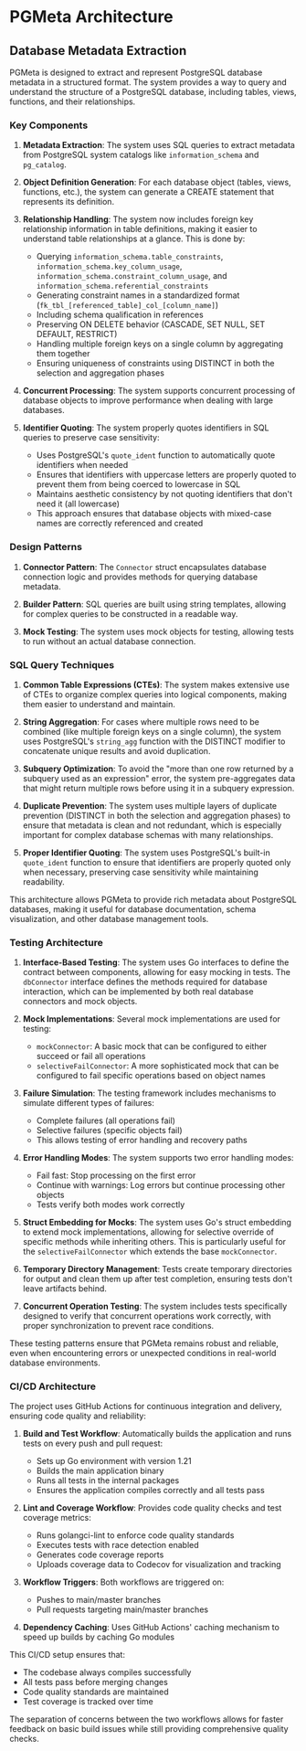 # PGMeta Architecture

## Database Metadata Extraction

PGMeta is designed to extract and represent PostgreSQL database metadata in a structured format. The system provides a way to query and understand the structure of a PostgreSQL database, including tables, views, functions, and their relationships.

### Key Components

1. **Metadata Extraction**: The system uses SQL queries to extract metadata from PostgreSQL system catalogs like `information_schema` and `pg_catalog`.

2. **Object Definition Generation**: For each database object (tables, views, functions, etc.), the system can generate a CREATE statement that represents its definition.

3. **Relationship Handling**: The system now includes foreign key relationship information in table definitions, making it easier to understand table relationships at a glance. This is done by:
   - Querying `information_schema.table_constraints`, `information_schema.key_column_usage`, `information_schema.constraint_column_usage`, and `information_schema.referential_constraints`
   - Generating constraint names in a standardized format (`fk_tbl_[referenced_table]_col_[column_name]`)
   - Including schema qualification in references
   - Preserving ON DELETE behavior (CASCADE, SET NULL, SET DEFAULT, RESTRICT)
   - Handling multiple foreign keys on a single column by aggregating them together
   - Ensuring uniqueness of constraints using DISTINCT in both the selection and aggregation phases

4. **Concurrent Processing**: The system supports concurrent processing of database objects to improve performance when dealing with large databases.

5. **Identifier Quoting**: The system properly quotes identifiers in SQL queries to preserve case sensitivity:
   - Uses PostgreSQL's `quote_ident` function to automatically quote identifiers when needed
   - Ensures that identifiers with uppercase letters are properly quoted to prevent them from being coerced to lowercase in SQL
   - Maintains aesthetic consistency by not quoting identifiers that don't need it (all lowercase)
   - This approach ensures that database objects with mixed-case names are correctly referenced and created

### Design Patterns

1. **Connector Pattern**: The `Connector` struct encapsulates database connection logic and provides methods for querying database metadata.

2. **Builder Pattern**: SQL queries are built using string templates, allowing for complex queries to be constructed in a readable way.

3. **Mock Testing**: The system uses mock objects for testing, allowing tests to run without an actual database connection.

### SQL Query Techniques

1. **Common Table Expressions (CTEs)**: The system makes extensive use of CTEs to organize complex queries into logical components, making them easier to understand and maintain.

2. **String Aggregation**: For cases where multiple rows need to be combined (like multiple foreign keys on a single column), the system uses PostgreSQL's `string_agg` function with the DISTINCT modifier to concatenate unique results and avoid duplication.

3. **Subquery Optimization**: To avoid the "more than one row returned by a subquery used as an expression" error, the system pre-aggregates data that might return multiple rows before using it in a subquery expression.

4. **Duplicate Prevention**: The system uses multiple layers of duplicate prevention (DISTINCT in both the selection and aggregation phases) to ensure that metadata is clean and not redundant, which is especially important for complex database schemas with many relationships.

5. **Proper Identifier Quoting**: The system uses PostgreSQL's built-in `quote_ident` function to ensure that identifiers are properly quoted only when necessary, preserving case sensitivity while maintaining readability.

This architecture allows PGMeta to provide rich metadata about PostgreSQL databases, making it useful for database documentation, schema visualization, and other database management tools.

### Testing Architecture

1. **Interface-Based Testing**: The system uses Go interfaces to define the contract between components, allowing for easy mocking in tests. The `dbConnector` interface defines the methods required for database interaction, which can be implemented by both real database connectors and mock objects.

2. **Mock Implementations**: Several mock implementations are used for testing:
   - `mockConnector`: A basic mock that can be configured to either succeed or fail all operations
   - `selectiveFailConnector`: A more sophisticated mock that can be configured to fail specific operations based on object names

3. **Failure Simulation**: The testing framework includes mechanisms to simulate different types of failures:
   - Complete failures (all operations fail)
   - Selective failures (specific objects fail)
   - This allows testing of error handling and recovery paths

4. **Error Handling Modes**: The system supports two error handling modes:
   - Fail fast: Stop processing on the first error
   - Continue with warnings: Log errors but continue processing other objects
   - Tests verify both modes work correctly

5. **Struct Embedding for Mocks**: The system uses Go's struct embedding to extend mock implementations, allowing for selective override of specific methods while inheriting others. This is particularly useful for the `selectiveFailConnector` which extends the base `mockConnector`.

6. **Temporary Directory Management**: Tests create temporary directories for output and clean them up after test completion, ensuring tests don't leave artifacts behind.

7. **Concurrent Operation Testing**: The system includes tests specifically designed to verify that concurrent operations work correctly, with proper synchronization to prevent race conditions.

These testing patterns ensure that PGMeta remains robust and reliable, even when encountering errors or unexpected conditions in real-world database environments.

### CI/CD Architecture

The project uses GitHub Actions for continuous integration and delivery, ensuring code quality and reliability:

1. **Build and Test Workflow**: Automatically builds the application and runs tests on every push and pull request:
   - Sets up Go environment with version 1.21
   - Builds the main application binary
   - Runs all tests in the internal packages
   - Ensures the application compiles correctly and all tests pass

2. **Lint and Coverage Workflow**: Provides code quality checks and test coverage metrics:
   - Runs golangci-lint to enforce code quality standards
   - Executes tests with race detection enabled
   - Generates code coverage reports
   - Uploads coverage data to Codecov for visualization and tracking

3. **Workflow Triggers**: Both workflows are triggered on:
   - Pushes to main/master branches
   - Pull requests targeting main/master branches

4. **Dependency Caching**: Uses GitHub Actions' caching mechanism to speed up builds by caching Go modules

This CI/CD setup ensures that:
- The codebase always compiles successfully
- All tests pass before merging changes
- Code quality standards are maintained
- Test coverage is tracked over time

The separation of concerns between the two workflows allows for faster feedback on basic build issues while still providing comprehensive quality checks.
